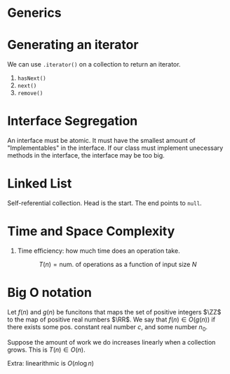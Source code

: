 Generics
==

# Generating an iterator
We can use `.iterator()` on a collection to return an iterator.
1. `hasNext()`
2. `next()`
3. `remove()`

# Interface Segregation
An interface must be atomic.
It must have the smallest amount of "Implementables" in the interface.
If our class must implement unecessary methods in the interface, the interface may be too big.

# Linked List
Self-referential collection.
Head is the start.
The end points to `null`.

# Time and Space Complexity
1. Time efficiency: how much time does an operation take.

```math
T(n) = \text{num. of operations as a function of input size } N
```

# Big O notation
Let $f(n)$ and $g(n)$ be funcitons that maps the set of positive integers $\ZZ$
to the map of positive real numbers $\RR$.
We say that $f(n) \in O(g(n))$ if there exists some pos.
constant real number $c$, and some number $n_0$.

Suppose the amount of work we do increases linearly when a collection grows.
This is $T(n) \in O(n)$.

Extra: linearithmic is $O(n \log n)$
